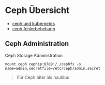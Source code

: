 # Ceph Übersicht

* [ceph und kubernetes](../ceph-kubernetes)
* [ceph fehlerbehebung](../ceph-fehlerbehebung)

## Ceph Administration

Ceph Storage Administration

`mount.ceph cephip:6789:/ /cephfs -o name=admin,secretfile=/etc/ceph/admin.secret`

> Für Ceph älter als nautilus 